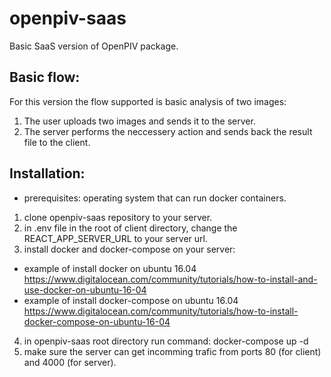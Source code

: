 # openpiv-saas

Basic SaaS version of OpenPIV package.

## Basic flow:
For this version the flow supported is basic analysis of two images:
1. The user uploads two images and sends it to the server.
2. The server performs the neccessery action and sends back the result file to the client.

## Installation:
* prerequisites: operating system that can run docker containers.
1. clone openpiv-saas repository to your server.
2. in .env file in the root of client directory, change the REACT_APP_SERVER_URL to your server url.
3. install docker and docker-compose on your server:
  - example of install docker on ubuntu 16.04 https://www.digitalocean.com/community/tutorials/how-to-install-and-use-docker-on-ubuntu-16-04
  -  example of install docker-compose on ubuntu 16.04 https://www.digitalocean.com/community/tutorials/how-to-install-docker-compose-on-ubuntu-16-04
4. in openpiv-saas root directory run command: docker-compose up -d
5. make sure the server can get incomming trafic from ports 80 (for client) and 4000 (for server).
